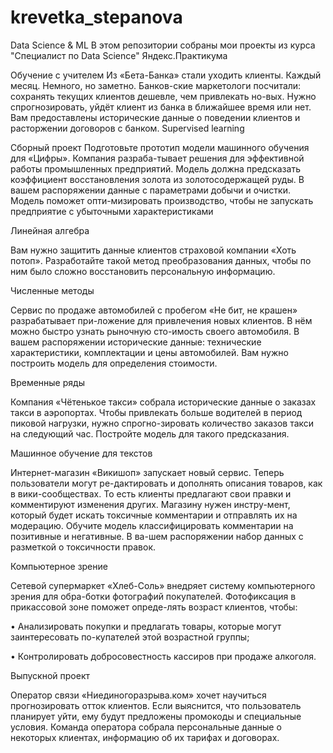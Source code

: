 # krevetka_stepanova
Data Science &amp; ML
В этом репозитории собраны мои проекты из курса "Специалист по Data Science" Яндекс.Практикума

Обучение с учителем
Из «Бета-Банка» стали уходить клиенты. Каждый месяц. Немного, но заметно. Банков-ские маркетологи посчитали: сохранять текущих клиентов дешевле, чем привлекать но-вых. Нужно спрогнозировать, уйдёт клиент из банка в ближайшее время или нет. Вам предоставлены исторические данные о поведении клиентов и расторжении договоров с банком.
Supervised learning

Сборный проект
Подготовьте прототип модели машинного обучения для «Цифры». Компания разраба-тывает решения для эффективной работы промышленных предприятий. Модель должна предсказать коэффициент восстановления золота из золотосодержащей руды. В вашем распоряжении данные с параметрами добычи и очистки. Модель поможет опти-мизировать производство, чтобы не запускать предприятие с убыточными характеристиками

Линейная алгебра

Вам нужно защитить данные клиентов страховой компании «Хоть потоп». Разработайте такой метод преобразования данных, чтобы по ним было сложно восстановить персональную информацию.

Численные методы

Сервис по продаже автомобилей с пробегом «Не бит, не крашен» разрабатывает при-ложение для привлечения новых клиентов. В нём можно быстро узнать рыночную сто-имость своего автомобиля. В вашем распоряжении исторические данные: технические характеристики, комплектации и цены автомобилей. Вам нужно построить модель для определения стоимости.

Временные ряды

Компания «Чётенькое такси» собрала исторические данные о заказах такси в аэропортах. Чтобы привлекать больше водителей в период пиковой нагрузки, нужно спрогно-зировать количество заказов такси на следующий час. Постройте модель для такого предсказания.

Машинное обучение для текстов

Интернет-магазин «Викишоп» запускает новый сервис. Теперь пользователи могут ре-дактировать и дополнять описания товаров, как в вики-сообществах. То есть клиенты предлагают свои правки и комментируют изменения других. Магазину нужен инстру-мент, который будет искать токсичные комментарии и отправлять их на модерацию.
Обучите модель классифицировать комментарии на позитивные и негативные. В ва-шем распоряжении набор данных с разметкой о токсичности правок.

Компьютерное зрение

Сетевой супермаркет «Хлеб-Соль» внедряет систему компьютерного зрения для обра-ботки фотографий покупателей. Фотофиксация в прикассовой зоне поможет опреде-лять возраст клиентов, чтобы:

•	Анализировать покупки и предлагать товары, которые могут заинтересовать по-купателей этой возрастной группы;

•	Контролировать добросовестность кассиров при продаже алкоголя.


Выпускной проект

Оператор связи «Ниединогоразрыва.ком» хочет научиться прогнозировать отток клиентов. Если выяснится, что пользователь планирует уйти, ему будут предложены промокоды и специальные условия. Команда оператора собрала персональные данные о некоторых клиентах, информацию об их тарифах и договорах.

